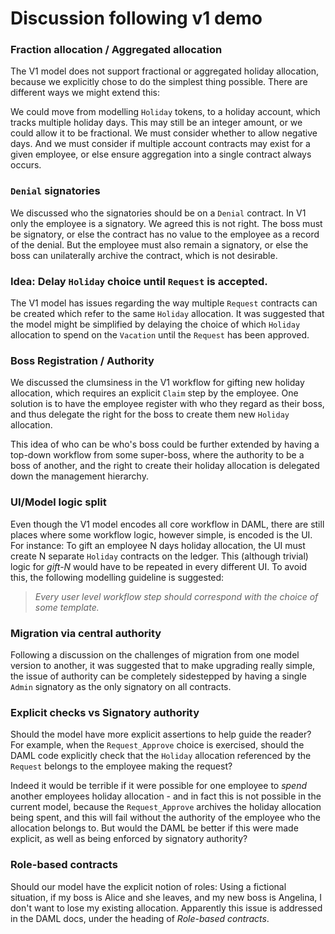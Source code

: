
# Discussion following v1 demo

### Fraction allocation / Aggregated allocation

The V1 model does not support fractional or aggregated holiday allocation, because we explicitly chose to do the simplest thing possible. There are different ways we might extend this:

We could move from modelling `Holiday` tokens, to a holiday account, which tracks multiple holiday days. This may still be an integer amount, or we could allow it to be fractional. We must consider whether to allow negative days. And we must consider if multiple account contracts may exist for a given employee, or else ensure aggregation into a single contract always occurs.

### `Denial` signatories

We discussed who the signatories should be on a `Denial` contract. In V1 only the employee is a signatory. We agreed this is not right. The boss must be signatory, or else the contract has no value to the employee as a record of the denial. But the employee must also remain a signatory, or else the boss can unilaterally archive the contract, which is not desirable.

### Idea: Delay `Holiday` choice until `Request` is accepted.

The V1 model has issues regarding the way multiple `Request` contracts can be created which refer to the same `Holiday` allocation. It was suggested that the model might be simplified by delaying the choice of which `Holiday` allocation to spend on the `Vacation` until the `Request` has been approved.

### Boss Registration / Authority

We discussed the clumsiness in the V1 workflow for gifting new holiday allocation, which requires an explicit `Claim` step by the employee. One solution is to have the employee register with who they regard as their boss, and thus delegate the right for the boss to create them new `Holiday` allocation.

This idea of who can be who's boss could be further extended by having a top-down workflow from some super-boss, where the authority to be a boss of another, and the right to create their holiday allocation is delegated down the management hierarchy.

### UI/Model logic split

Even though the V1 model encodes all core workflow in DAML, there are still places where some workflow logic, however simple, is encoded is the UI. For instance: To gift an employee N days holiday allocation, the UI must create N separate `Holiday` contracts on the ledger. This (although trivial) logic for _gift-N_ would have to be repeated in every different UI. To avoid this, the following modelling guideline is suggested:

> _Every user level workflow step should correspond with the choice of some template._

### Migration via central authority

Following a discussion on the challenges of migration from one model version to another, it was suggested that to make upgrading really simple, the issue of authority can be completely sidestepped by having a single `Admin` signatory as the only signatory on all contracts.

### Explicit checks vs Signatory authority

Should the model have more explicit assertions to help guide the reader? For example, when the `Request_Approve` choice is exercised, should the DAML code explicitly check that the `Holiday` allocation referenced by the `Request` belongs to the employee making the request?

Indeed it would be terrible if it were possible for one employee to _spend_ another employees holiday allocation - and in fact this is not possible in the current model, because the `Request_Approve` archives the holiday allocation being spent, and this will fail without the authority of the employee who the allocation belongs to. But would the DAML be better if this were made explicit, as well as being enforced by signatory authority?

### Role-based contracts

Should our model have the explicit notion of roles: Using a fictional situation, if my boss is Alice and she leaves, and my new boss is Angelina, I don't want to lose my existing allocation. Apparently this issue is addressed in the DAML docs, under the heading of _Role-based contracts_.

